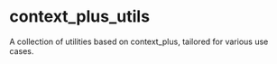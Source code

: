 # context_plus_utils

A collection of utilities based on context_plus, tailored for various use cases.